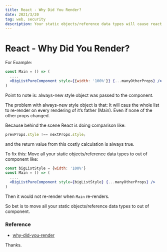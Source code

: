 ```yaml
---
title: React - Why Did You Render?
date: 2021/3/20
tag: web, security
description: Your static objects/reference data types will cause react component to re-render unnecessary reason.
---
```


# React - Why Did You Render?

For Example:

```jsx
const Main = () => (
  ....
  <BigListPureComponent style={{width: '100%'}} {...manyOtherProps} />
)
```

Point to note is: always-new style object was passed to the component.

The problem with always-new style object is that: It will caus the whole list to re-render on every rendering of it’s father (Main). Even if none of the other props changed.

Because behind the scene React is doing comparison like:

```js
prevProps.style !== nextProps.style;
```

and the return value from this costly calculation is always true.

To fix this: Move all your static objects/reference data types to out of component like:

```jsx
const bigListStyle = {width: '100%'}
const Main = () => (
  ....
  <BigListPureComponent style={bigListStyle} {...manyOtherProps} />
)
```

Then it would not re-render when `Main` re-renders.

So bet is to move all your static objects/reference data types to out of component.

### Reference

- [why-did-you-render](https://github.com/welldone-software/why-did-you-render)

Thanks.
